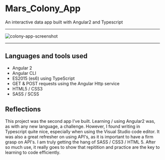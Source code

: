 # Mars_Colony_App

An interactive data app built with Angular2 and Typescript

--------------------

![colony-app-screenshot](https://cloud.githubusercontent.com/assets/16890729/16016269/fde41ce4-314e-11e6-8824-fe136ba1cfc3.png)

--------------------

## Languages and tools used

- Angular 2
- Angular CLI
- ES2015 (es6) using TypeScript
- GET & POST requests using the Angular Http service
- HTML5 / CSS3
- SASS / SCSS

## Reflections

This project was the second app I've built.  Learning / using  Angular2 was, as with any new language, a challenge. However,
I found writing in Typescript quite nice, especially when using the Visual Studio code editor. It was also a great refresher 
on using API's, as it is important to have a firm grasp on API's. I am truly getting the hang of SASS / CSS3 / HTML 5.
After so much use, it really goes to show that repitition and practice are the key to learning to code efficiently.

